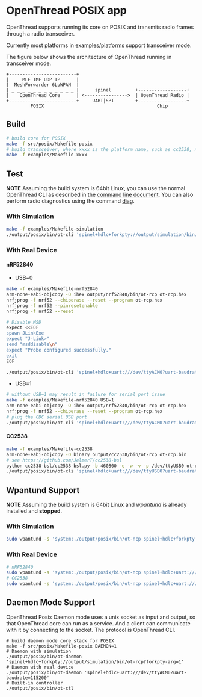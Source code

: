 # OpenThread POSIX app

OpenThread supports running its core on POSIX and transmits radio frames through a radio transceiver.

Currently most platforms in [examples/platforms](../../examples/platforms) support transceiver mode.

The figure below shows the architecture of OpenThread running in transceiver mode.

```
+-------------------------+
|     MLE TMF UDP IP      |
|  MeshForwarder 6LoWPAN  |
| _ _ _ _ _ _ _ _ _ _ _ _ |      spinel         +------------------+
|    OpenThread Core      | <---------------->  | OpenThread Radio |
+-------------------------+     UART|SPI        +------------------+
         POSIX                                          Chip
```

## Build

```sh
# build core for POSIX
make -f src/posix/Makefile-posix
# build transceiver, where xxxx is the platform name, such as cc2538, nrf52840 and so on
make -f examples/Makefile-xxxx
```

## Test

**NOTE** Assuming the build system is 64bit Linux, you can use the normal OpenThread CLI as described in the [command line document](../../src/cli/README.md). You can also perform radio diagnostics using the command [diag](../../src/core/diags/README.md).

### With Simulation

```sh
make -f examples/Makefile-simulation
./output/posix/bin/ot-cli 'spinel+hdlc+forkpty://output/simulation/bin/ot-rcp?forkpty-arg=1'
```

### With Real Device

#### nRF52840

- USB=0

```sh
make -f examples/Makefile-nrf52840
arm-none-eabi-objcopy -O ihex output/nrf52840/bin/ot-rcp ot-rcp.hex
nrfjprog -f nrf52 --chiperase --reset --program ot-rcp.hex
nrfjprog -f nrf52 --pinresetenable
nrfjprog -f nrf52 --reset

# Disable MSD
expect <<EOF
spawn JLinkExe
expect "J-Link>"
send "msddisable\n"
expect "Probe configured successfully."
exit
EOF

./output/posix/bin/ot-cli 'spinel+hdlc+uart:///dev/ttyACM0?uart-baudrate=115200'
```

- USB=1

```sh
# without USB=1 may result in failure for serial port issue
make -f examples/Makefile-nrf52840 USB=1
arm-none-eabi-objcopy -O ihex output/nrf52840/bin/ot-rcp ot-rcp.hex
nrfjprog -f nrf52 --chiperase --reset --program ot-rcp.hex
# plug the CDC serial USB port
./output/posix/bin/ot-cli 'spinel+hdlc+uart:///dev/ttyACM0?uart-baudrate=115200'
```

#### CC2538

```sh
make -f examples/Makefile-cc2538
arm-none-eabi-objcopy -O binary output/cc2538/bin/ot-rcp ot-rcp.bin
# see https://github.com/JelmerT/cc2538-bsl
python cc2538-bsl/cc2538-bsl.py -b 460800 -e -w -v -p /dev/ttyUSB0 ot-rcp.bin
./output/posix/bin/ot-cli 'spinel+hdlc+uart:///dev/ttyUSB0?uart-baudrate=115200'
```

## Wpantund Support

**NOTE** Assuming the build system is 64bit Linux and _wpantund_ is already installed and **stopped**.

### With Simulation

```sh
sudo wpantund -s 'system:./output/posix/bin/ot-ncp spinel+hdlc+forkpty://output/simulation/bin/ot-rcp?forkpty-arg=1'
```

### With Real Device

```sh
# nRF52840
sudo wpantund -s 'system:./output/posix/bin/ot-ncp spinel+hdlc+uart:///dev/ttyACM0?uart-baudrate=115200'
# CC2538
sudo wpantund -s 'system:./output/posix/bin/ot-ncp spinel+hdlc+uart:///dev/ttyUSB0?uart-baudrate=115200'
```

## Daemon Mode Support

OpenThread Posix Daemon mode uses a unix socket as input and output, so that OpenThread core can run as a service. And a client can communicate with it by connecting to the socket. The protocol is OpenThread CLI.

```
# build daemon mode core stack for POSIX
make -f src/posix/Makefile-posix DAEMON=1
# Daemon with simulation
./output/posix/bin/ot-daemon 'spinel+hdlc+forkpty://output/simulation/bin/ot-rcp?forkpty-arg=1'
# Daemon with real device
./output/posix/bin/ot-daemon 'spinel+hdlc+uart:///dev/ttyACM0?uart-baudrate=115200'
# Built-in controller
./output/posix/bin/ot-ctl
```

